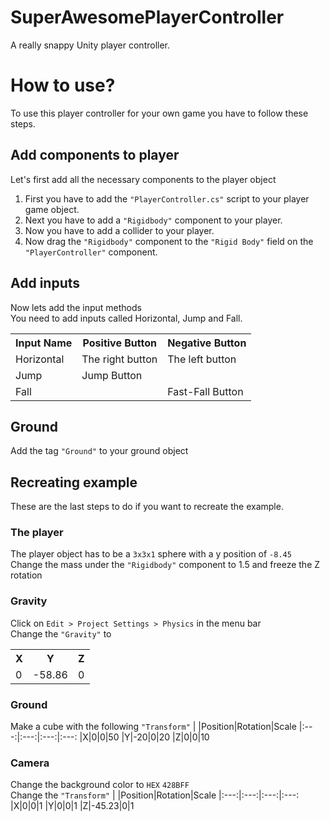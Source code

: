 # SuperAwesomePlayerController
A really snappy Unity player controller.

# How to use?
To use this player controller for your own game you have to follow these steps.
## Add components to player
Let's first add all the necessary components to the player object
1. First you have to add the `"PlayerController.cs"` script to your player game object.
2. Next you have to add a `"Rigidbody"` component to your player.
3. Now you have to add a collider to your player.
4. Now drag the `"Rigidbody"` component to the `"Rigid Body"` field on the `"PlayerController"` component.
## Add inputs
Now lets add the input methods <br/>
You need to add inputs called Horizontal, Jump and Fall.

<table >
		<tr>
			<th>Input Name</th>
			<th>Positive Button</th>
			<th>Negative Button</th>
		</tr>
		<tr>
			<td>Horizontal</td>
			<td>The right button</td>
			<td>The left button</td>
		</tr>
		<tr>
			<td>Jump</td>
			<td>Jump Button</td>
			<td> </td>
		</tr>
		<tr>
			<td>Fall</td>
			<td> </td>
			<td>Fast-Fall Button</td>
		</tr>
</table>

## Ground
Add the tag `"Ground"` to your ground object

## Recreating example
These are the last steps to do if you want to recreate the example.<br/>
### The player
The player object has to be a `3x3x1` sphere with a y position of `-8.45`<br/>
Change the mass under the `"Rigidbody"` component to 1.5 and freeze the Z rotation
### Gravity
Click on `Edit > Project Settings > Physics` in the menu bar <br/>
Change the `"Gravity"` to

<table >
		<tr>
			<th>X</th>
			<th>Y</th>
			<th>Z</th>
		</tr>
		<tr>
			<td>0</td>
			<td>-58.86</td>
			<td>0</td>
		</tr>
</table>

### Ground
Make a cube with the following `"Transform"`
| |Position|Rotation|Scale
|:---:|:---:|:---:|:---:
|X|0|0|50
|Y|-20|0|20
|Z|0|0|10
### Camera
Change the background color to `HEX` `428BFF` <br/>
Change the `"Transform"`
| |Position|Rotation|Scale
|:---:|:---:|:---:|:---:
|X|0|0|1
|Y|0|0|1
|Z|-45.23|0|1